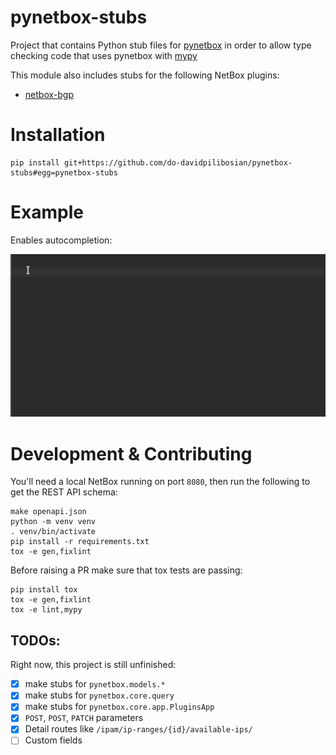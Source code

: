 # pynetbox-stubs

Project that contains Python stub files for [pynetbox](https://github.com/netbox-community/pynetbox) in order to allow type checking code that uses pynetbox with [mypy](http://mypy-lang.org/)

This module also includes stubs for the following NetBox plugins:

* [netbox-bgp](https://github.com/k01ek/netbox-bgp)

# Installation

```shell
pip install git+https://github.com/do-davidpilibosian/pynetbox-stubs#egg=pynetbox-stubs
```

# Example

Enables autocompletion: 

![](pynetbox-stubs.gif)

# Development & Contributing

You'll need a local NetBox running on port `8080`, then run the following to get the REST API schema:

```shell
make openapi.json
python -m venv venv
. venv/bin/activate 
pip install -r requirements.txt
tox -e gen,fixlint
```

Before raising a PR make sure that tox tests are passing:

```shell
pip install tox
tox -e gen,fixlint
tox -e lint,mypy
````

## TODOs:

Right now, this project is still unfinished:

* [x] make stubs for `pynetbox.models.*`
* [x] make stubs for `pynetbox.core.query`
* [X] make stubs for `pynetbox.core.app.PluginsApp`
* [x] `POST`, `POST`, `PATCH` parameters
* [x] Detail routes like `/ipam/ip-ranges/{id}/available-ips/`
* [ ] Custom fields
